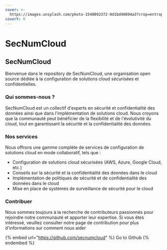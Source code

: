 ```yaml
---
cover: >-
  https://images.unsplash.com/photo-1548092372-0d1bd40894a3?crop=entropy&cs=tinysrgb&fm=jpg&ixid=MnwxOTcwMjR8MHwxfHNlYXJjaHwyfHxzZWN1cml0eXxlbnwwfHx8fDE2NzU4NjAzNjg&ixlib=rb-4.0.3&q=80
coverY: 0
---
```


# SecNumCloud

## SecNumCloud

Bienvenue dans le repository de SecNumCloud, une organisation open source dédiée à la configuration de solutions cloud sécurisées et confidentielles.

### Qui sommes-nous ?

SecNumCloud est un collectif d'experts en sécurité et confidentialité des données ainsi que dans l'implémentation de solutions cloud. Nous croyons que la communauté peut bénéficier de la flexibilité et de l'évolutivité du cloud, tout en garantissant la sécurité et la confidentialité des données.

### Nos services

Nous offrons une gamme complète de services de configuration de solutions cloud en mode collaboratif, tels que :

* Configuration de solutions cloud sécurisées (AWS, Azure, Google Cloud, etc.)
* Conseils sur la sécurité et la confidentialité des données dans le cloud
* Implémentation de politiques de sécurité et de confidentialité des données dans le cloud
* Mise en place de systèmes de surveillance de sécurité pour le cloud

### Contribuer

Nous sommes toujours à la recherche de contributeurs passionnés pour rejoindre notre communauté et apporter leur expertise. Si vous êtes intéressé, veuillez consulter notre page de contribution pour plus d'informations sur comment nous aider

{% embed url="https://github.com/secnumcloud" %}
Go to Github
{% endembed %}
